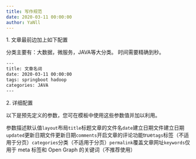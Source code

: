 ```yaml
---
title: 写作规范
date: 2020-03-11 00:00:00
author: YaNll
---
```

1\. 文章最前边加上如下配置

分类主要有：大数据，微服务，JAVA等大分类。
时间需要精确到秒。

```xml
---
title: 文章名词
date: 2020-03-11 00:00:00
tags: springboot hadoop 
categories: JAVA
---
```

2\. 详细配置

以下是预先定义的参数，您可在模板中使用这些参数值并加以利用。

参数描述默认值`layout`布局`title`标题文章的文件名`date`建立日期文件建立日期`updated`更新日期文件更新日期`comments`开启文章的评论功能true`tags`标签（不适用于分页）`categories`分类（不适用于分页）`permalink`覆盖文章网址`keywords`仅用于 meta 标签和 Open Graph 的关键词（不推荐使用）